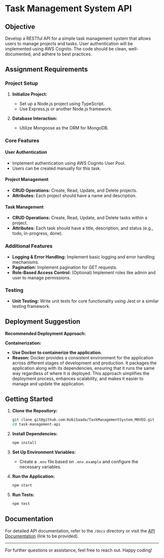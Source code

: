 # Task Management System API

## Objective

Develop a RESTful API for a simple task management system that allows users to manage projects and tasks. User authentication will be implemented using AWS Cognito. The code should be clean, well-documented, and adhere to best practices.

## Assignment Requirements

### Project Setup

1. **Initialize Project:**
   - Set up a Node.js project using TypeScript.
   - Use Express.js or another Node.js framework.

2. **Database Interaction:**
   - Utilize Mongoose as the ORM for MongoDB.

### Core Features

#### User Authentication

- Implement authentication using AWS Cognito User Pool.
- Users can be created manually for this task.

#### Project Management

- **CRUD Operations:** Create, Read, Update, and Delete projects.
- **Attributes:** Each project should have a name and description.

#### Task Management

- **CRUD Operations:** Create, Read, Update, and Delete tasks within a project.
- **Attributes:** Each task should have a title, description, and status (e.g., todo, in-progress, done).

### Additional Features

- **Logging & Error Handling:** Implement basic logging and error handling mechanisms.
- **Pagination:** Implement pagination for GET requests.
- **Role-Based Access Control:** (Optional) Implement roles like admin and user to manage permissions.

### Testing

- **Unit Testing:** Write unit tests for core functionality using Jest or a similar testing framework.

## Deployment Suggestion

**Recommended Deployment Approach:**

**Containerization:**

- **Use Docker to containerize the application.** 
- **Reason:** Docker provides a consistent environment for the application across different stages of development and production. It packages the application along with its dependencies, ensuring that it runs the same way regardless of where it is deployed. This approach simplifies the deployment process, enhances scalability, and makes it easier to manage and update the application.

## Getting Started

1. **Clone the Repository:**
   ```bash
   git clone git@github.com:KobiSaada/TaskManagementSystem_MOVEO.git
   cd task-management-api
   ```

2. **Install Dependencies:**
   ```bash
   npm install
   ```

3. **Set Up Environment Variables:**
   - Create a `.env` file based on `.env.example` and configure the necessary variables.

4. **Run the Application:**
   ```bash
   npm start
   ```

5. **Run Tests:**
   ```bash
   npm test
   ```

## Documentation

For detailed API documentation, refer to the `/docs` directory or visit the [API Documentation](#) (link to be provided).

---

For further questions or assistance, feel free to reach out. Happy coding!
